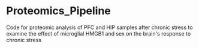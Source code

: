 # Proteomics_Pipeline
Code for proteomic analysis of PFC and HIP samples after chronic stress to examine the effect of microglial HMGB1 and sex on the brain's response to chronic stress
